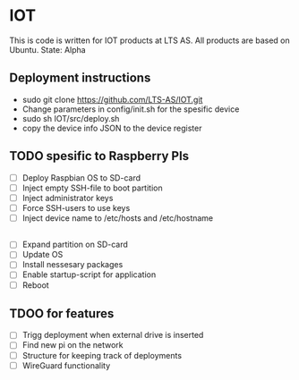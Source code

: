 # IOT
This is code is written for IOT products at LTS AS. All products are based on Ubuntu.
State: Alpha

## Deployment instructions
- sudo git clone https://github.com/LTS-AS/IOT.git
- Change parameters in config/init.sh for the spesific device
- sudo sh IOT/src/deploy.sh
- copy the device info JSON to the device register

## TODO spesific to Raspberry PIs
- [ ] Deploy Raspbian OS to SD-card
- [ ] Inject empty SSH-file to boot partition
- [ ] Inject administrator keys
- [ ] Force SSH-users to use keys
- [ ] Inject device name to /etc/hosts and /etc/hostname 

##
- [ ] Expand partition on SD-card
- [ ] Update OS
- [ ] Install nessesary packages
- [ ] Enable startup-script for application
- [ ] Reboot

## TDOO for features
- [ ] Trigg deployment when external drive is inserted
- [ ] Find new pi on the network
- [ ] Structure for keeping track of deployments
- [ ] WireGuard functionality
